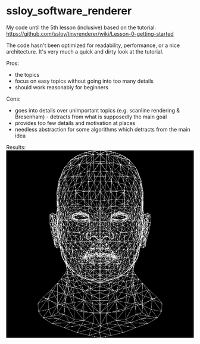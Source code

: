 # ssloy_software_renderer

My code until the 5th lesson (inclusive) based on the tutorial:
https://github.com/ssloy/tinyrenderer/wiki/Lesson-0-getting-started

The code hasn't been optimized for readability, performance, or a nice architecture.
It's very much a quick and dirty look at the tutorial.

Pros:
- the topics
- focus on easy topics without going into too many details
- should work reasonably for beginners

Cons:
- goes into details over unimportant topics (e.g. scanline rendering & Bresenham) - detracts from what is supposedly the main goal
- provides too few details and motivation at places
- needless abstraction for some algorithms which detracts from the main idea

Results:
![Lesson1](correct_images_png/lesson1.png)
